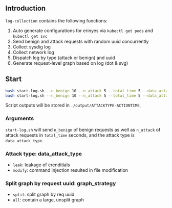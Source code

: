 ## Introduction

`log-collection` contains the following functions:

1. Auto generate configurations for erinyes via `kubectl get pods` and `kubectl get svc`
2. Send benign and attack requests with random uuid concurrently
3. Collect sysdig log
4. Collect network log
5. Dispatch log by type (attack or benign) and uuid
6. Generate request-level graph based on log (dot & svg)

## Start

```bash
bash start-log.sh --n_benign 10 --n_attack 5 --total_time 5 --data_attack_type leak --graph_strategy split
bash start-log.sh --n_benign 10 --n_attack 5 --total_time 5 --data_attack_type leak --graph_strategy all 
```

Script outputs will be stored in `./output/ATTACKTYPE-ACTIONTIME`, 

### Arguments

`start-log.sh` will send `n_benign` of benign requests as well as `n_attack` of attack requests in `total_time` seconds, and the attack type is `data_attack_type`.

### Attack type: data_attack_type

- `leak`: leakage of crenditials
- `modify`: command injection resulted in file modification

### Split graph by request uuid: graph_strategy

- `split`: split graph by req uuid
- `all`: contain a large, unsplit graph